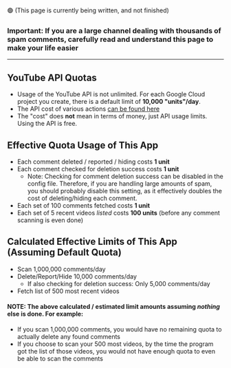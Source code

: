 🟢 (This page is currently being written, and not finished)
### Important: If you are a large channel dealing with thousands of spam comments, carefully read and understand this page to make your life easier

***

## YouTube API Quotas
* Usage of the YouTube API is not unlimited. For each Google Cloud project you create, there is a default limit of **10,000 "units"/day**.
* The API cost of various actions [can be found here](https://developers.google.com/youtube/v3/determine_quota_cost)
* The "cost" does **not** mean in terms of money, just API usage limits. Using the API is free.

## Effective Quota Usage of This App
* Each comment deleted / reported / hiding costs **1 unit**
* Each comment checked for deletion success costs **1 unit**
   * Note: Checking for comment deletion success can be disabled in the config file. Therefore, if you are handling large amounts of spam, you should probably disable this setting, as it effectively doubles the cost of deleting/hiding each comment.
* Each set of 100 comments fetched costs **1 unit**
* Each set of 5 recent videos _listed_ costs **100 units** (before any comment scanning is even done)

## Calculated Effective Limits of This App (Assuming Default Quota)
* Scan 1,000,000 comments/day
* Delete/Report/Hide 10,000 comments/day
   * If also checking for deletion success: Only 5,000 comments/day
* Fetch list of 500 most recent videos

#### NOTE: The above calculated / estimated limit amounts assuming _nothing_ else is done. For example:
   * If you scan 1,000,000 comments, you would have no remaining quota to actually delete any found comments
   * If you choose to scan your 500 most videos, by the time the program got the list of those videos, you would not have enough quota to even be able to scan the comments